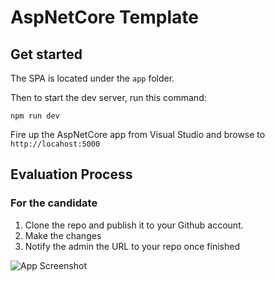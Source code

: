# AspNetCore Template

## Get started

The SPA is located under the `app` folder.

Then to start the dev server, run this command:

`npm run dev`

Fire up the AspNetCore app from Visual Studio and browse to `http://locahost:5000`

## Evaluation Process

### For the candidate

1. Clone the repo and publish it to your Github account.
2. Make the changes
3. Notify the admin the URL to your repo once finished

![App Screenshot](screenshot.gif)
